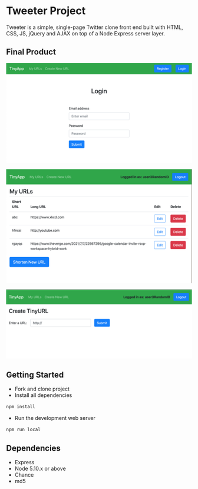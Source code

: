 # Tweeter Project

Tweeter is a simple, single-page Twitter clone front end built with HTML, CSS, JS, jQuery and AJAX on top of a Node Express server layer.

## Final Product

!["Screenshot of login page"](https://github.com/emmanueletti/tinyapp/blob/master/docs/urls_login.png?raw=true)

!["Screenshot of URL main page"](https://github.com/emmanueletti/tinyapp/blob/master/docs/urls_manage.png?raw=true)

!["Screenshot of URL creater"](https://github.com/emmanueletti/tinyapp/blob/master/docs/urls_create.png?raw=true)

## Getting Started

- Fork and clone project
- Install all dependencies

```bash
npm install
```

- Run the development web server

```bash
npm run local
```

## Dependencies

- Express
- Node 5.10.x or above
- Chance
- md5
